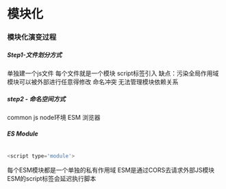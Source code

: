 # 模块化

### 模块化演变过程 

##### Step1-文件划分方式 

单独建一个js文件 每个文件就是一个模块  script标签引入
缺点：污染全局作用域 模块可以被外部进行任意得修改 命名冲突 无法管理模块依赖关系 

##### step2 - 命名空间方式 
common js node环境 
ESM 浏览器


##### ES Module 
```js

<script type='module'>
```
每个ESM模块都是一个单独的私有作用域
ESM是通过CORS去请求外部JS模块
ESM的script标签会延迟执行脚本

